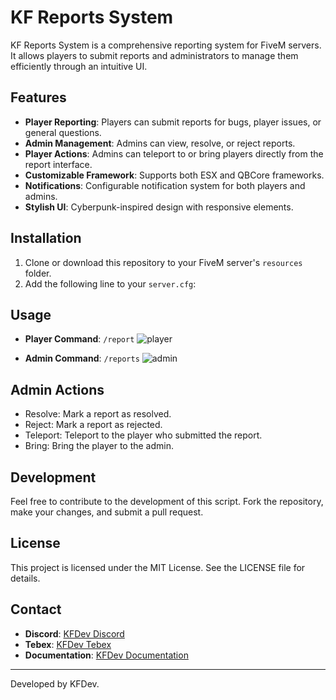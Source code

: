 # KF Reports System

KF Reports System is a comprehensive reporting system for FiveM servers. It allows players to submit reports and administrators to manage them efficiently through an intuitive UI.

## Features

- **Player Reporting**: Players can submit reports for bugs, player issues, or general questions.
- **Admin Management**: Admins can view, resolve, or reject reports.
- **Player Actions**: Admins can teleport to or bring players directly from the report interface.
- **Customizable Framework**: Supports both ESX and QBCore frameworks.
- **Notifications**: Configurable notification system for both players and admins.
- **Stylish UI**: Cyberpunk-inspired design with responsive elements.

## Installation

1. Clone or download this repository to your FiveM server's `resources` folder.
2. Add the following line to your `server.cfg`:

## Usage
- **Player Command**: `/report`
![player](https://github.com/user-attachments/assets/19269198-87bb-4ada-8aa8-d2f4eb5dbe38)




- **Admin Command**: `/reports`
![admin](https://github.com/user-attachments/assets/0653a18a-33f4-454b-879e-6fe1faddc384)



## Admin Actions
- Resolve: Mark a report as resolved.
- Reject: Mark a report as rejected.
- Teleport: Teleport to the player who submitted the report.
- Bring: Bring the player to the admin.

## Development

Feel free to contribute to the development of this script. Fork the repository, make your changes, and submit a pull request.

## License

This project is licensed under the MIT License. See the LICENSE file for details.

## Contact

- **Discord**: [KFDev Discord](https://discord.gg/kfdev)
- **Tebex**: [KFDev Tebex](https://kfdev.tebex.io)
- **Documentation**: [KFDev Documentation](https://docs.kfdev.it/)

---

Developed by KFDev.
